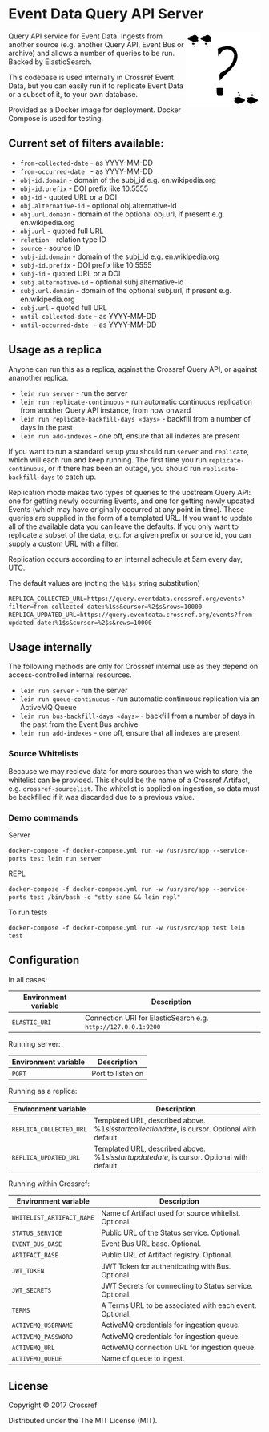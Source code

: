 # Event Data Query API Server

<img src="doc/logo.png" align="right" style="float: right">

Query API service for Event Data. Ingests from another source (e.g. another Query API, Event Bus or archive) and allows a number of queries to be run. Backed by ElasticSearch.

This codebase is used internally in Crossref Event Data, but you can easily run it to replicate Event Data or a subset of it, to your own database.

Provided as a Docker image for deployment. Docker Compose is used for testing. 

## Current set of filters available:

  - `from-collected-date` - as YYYY-MM-DD
  - `from-occurred-date ` - as YYYY-MM-DD
  - `obj-id.domain` - domain of the subj_id e.g. en.wikipedia.org
  - `obj-id.prefix` - DOI prefix like 10.5555
  - `obj-id` - quoted URL or a DOI
  - `obj.alternative-id` - optional obj.alternative-id
  - `obj.url.domain` - domain of the optional obj.url, if present e.g. en.wikipedia.org
  - `obj.url` - quoted full URL
  - `relation` - relation type ID
  - `source` - source ID
  - `subj-id.domain` - domain of the subj_id e.g. en.wikipedia.org
  - `subj-id.prefix` - DOI prefix like 10.5555
  - `subj-id` - quoted URL or a DOI
  - `subj.alternative-id` - optional subj.alternative-id
  - `subj.url.domain` - domain of the optional subj.url, if present e.g. en.wikipedia.org
  - `subj.url` - quoted full URL
  - `until-collected-date` - as YYYY-MM-DD
  - `until-occurred-date ` - as YYYY-MM-DD

## Usage as a replica

Anyone can run this as a replica, against the Crossref Query API, or against ananother replica. 

 - `lein run server` - run the server
 - `lein run replicate-continuous` - run automatic continuous replication from another Query API instance, from now onward
 - `lein run replicate-backfill-days «days»` - backfill from a number of days in the past
 - `lein run add-indexes` - one off, ensure that all indexes are present

If you want to run a standard setup you should run `server` and `replicate`, which will each run and keep running. The first time you run `replicate-continuous`, or if there has been an outage, you should run `replicate-backfill-days` to catch up.

Replication mode makes two types of queries to the upstream Query API: one for getting newly occurring Events, and one for getting newly updated Events (which may have originally occurred at any point in time). These queries are supplied in the form of a templated URL. If you want to update all of the available data you can leave the defaults. If you only want to replicate a subset of the data, e.g. for a given prefix or source id, you can supply a custom URL with a filter.

Replication occurs according to an internal schedule at 5am every day, UTC.

The default values are (noting the `%1$s` string substitution)

    REPLICA_COLLECTED_URL=https://query.eventdata.crossref.org/events?filter=from-collected-date:%1$s&cursor=%2$s&rows=10000
    REPLICA_UPDATED_URL=https://query.eventdata.crossref.org/events?from-updated-date:%1$s&cursor=%2$s&rows=10000

## Usage internally

The following methods are only for Crossref internal use as they depend on access-controlled internal resources.

 - `lein run server` - run the server
 - `lein run queue-continuous` - run automatic continuous replication via an ActiveMQ Queue
 - `lein run bus-backfill-days «days»` - backfill from a number of days in the past from the Event Bus archive
 - `lein run add-indexes` - one off, ensure that all indexes are present

### Source Whitelists

Because we may recieve data for more sources than we wish to store, the whitelist can be provided. This should be the name of a Crossref Artifact, e.g. `crossref-sourcelist`. The whitelist is applied on ingestion, so data must be backfilled if it was discarded due to a previous value.

### Demo commands

Server

    docker-compose -f docker-compose.yml run -w /usr/src/app --service-ports test lein run server

REPL

    docker-compose -f docker-compose.yml run -w /usr/src/app --service-ports test /bin/bash -c "stty sane && lein repl"

To run tests

    docker-compose -f docker-compose.yml run -w /usr/src/app test lein test

## Configuration

In all cases:

| Environment variable | Description              |
|----------------------|--------------------------|
| `ELASTIC_URI`        | Connection URI for ElasticSearch e.g. `http://127.0.0.1:9200` |

Running server:

| Environment variable | Description                         |
|----------------------|-------------------------------------|
| `PORT`               | Port to listen on                   |


Running as a replica:

| Environment variable    | Description                                                                                         |
|-------------------------|-----------------------------------------------------------------------------------------------------|
| `REPLICA_COLLECTED_URL` | Templated URL, described above. %1$s is start collection date, %2$ is cursor. Optional with default.|
| `REPLICA_UPDATED_URL`   | Templated URL, described above. %1$s is start update date, %2$ is cursor. Optional with default.    |

Running within Crossref:

| Environment variable      | Description                                                    |
|---------------------------|----------------------------------------------------------------|
| `WHITELIST_ARTIFACT_NAME` | Name of Artifact used for source whitelist. Optional.     |
| `STATUS_SERVICE`          | Public URL of the Status service. Optional.                    |
| `EVENT_BUS_BASE`          | Event Bus URL base. Optional.                                  |
| `ARTIFACT_BASE`           | Public URL of Artifact registry. Optional.                     |
| `JWT_TOKEN`               | JWT Token for authenticating with Bus. Optional.               |
| `JWT_SECRETS`             | JWT Secrets for connecting to Status service. Optional.        |
| `TERMS`                   | A Terms URL to be associated with each event. Optional.        |
| `ACTIVEMQ_USERNAME`       | ActiveMQ credentials for ingestion queue.                      |
| `ACTIVEMQ_PASSWORD`       | ActiveMQ credentials for ingestion queue.                      |
| `ACTIVEMQ_URL`            | ActiveMQ connection URL for ingestion queue.                   |
| `ACTIVEMQ_QUEUE`          | Name of queue to ingest.                                       |



## License

Copyright © 2017 Crossref

Distributed under the The MIT License (MIT).
